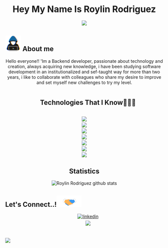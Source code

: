 <!--start name --->

<h1 align="center">Hey My Name Is Roylin Rodriguez</h1>

<!--en name --->

<!--start animation --->

<p align="center">
  <a href="https://github.com/DenverCoder1/readme-typing-svg"><img src="https://readme-typing-svg.herokuapp.com?lines=Software+Development+Student;Backend+Developer;Enthusiast;Always%20learning%20new%20things&center=true&width=500&height=50"></a>
</p>

<!--end animation--->

<!--start about me --->
## <picture><img src = "https://github.com/0xAbdulKhalid/0xAbdulKhalid/raw/main/assets/mdImages/about_me.gif" width = 50px ></picture> **About me**
<div align="center">

Hello everyone!! 'Im a Backend developer, passionate about technology and creation, 
always acquiring new knowledge,  i have been studying software development in an institutionalized and
sef-taught way for more than two years, i like to collaborate with colleagues who share my desire to 
improve and set myself new challenges to try my level.
</div>
<!--end about me -->

<!--start skills -->

<div id="user-content-toc">
  <ul align="center">
    <summary><h2 style="display: inline-block">Technologies That I Know👨🏻‍💻</h2></summary>
  </ul>
</div>
<!--tech stack icons-->
<p align="center">
  <a href="https://skillicons.dev">
    <img src="https://skillicons.dev/icons?i=visualstudio,vscode,eclipse,postman&perline=14" />
  </a>
  <br>
  <a href="https://skillicons.dev">
    <img src="https://skillicons.dev/icons?i=cs,dotnet&perline=14" />
  </a>
  <br>
  <a href="https://skillicons.dev">
    <img src="https://skillicons.dev/icons?i=java,maven,hibernate,spring&perline=14" />
  </a>
  <br>
  <a href="https://skillicons.dev">
    <img src="https://skillicons.dev/icons?i=html,css&perline=14" />
  </a>
  <br>
  <a href="https://skillicons.dev">
    <img src="https://skillicons.dev/icons?i=js,nodejs,express&perline=14" />
  </a>
  <br>
  <a href="https://skillicons.dev">
    <img src="https://skillicons.dev/icons?i=mysql,mongodb&perline=14" />
  </a>
  <br>
  <a href="https://skillicons.dev">
    <img src="https://skillicons.dev/icons?i=git,docker&perline=14" />
  </a>
</p>

<!--end skills -->

<!--start statics -->

<div align="center">
<h2>Statistics</h2>
  
  ![Roylin Rodriguez github stats](https://github-readme-stats.vercel.app/api?username=ElRoy14&theme=tokyonight)
</div>

<!--end statics -->

<!--start connect -->

## <b> Let's Connect..!</b><img src="https://github.com/0xAbdulKhalid/0xAbdulKhalid/raw/main/assets/mdImages/handshake.gif" width ="80">
<div align='center'>

<ul>
<a href="https://www.linkedin.com/in/roylinrodriguez" target="_blank">
<img src="https://img.shields.io/badge/linkedin:  Roylin Rodriguez-%2300acee.svg?color=405DE6&style=for-the-badge&logo=linkedin&logoColor=white" alt=linkedin style="margin-bottom: 5px;"/>
</a>

<br>
<a href="mailto:roylinrodriguez5@gmail.com" target="_blank">
<img src="https://img.shields.io/badge/gmail:  Roylin Rodriguez-%23EA4335.svg?style=for-the-badge&logo=gmail&logoColor=white" t=mail style="margin-bottom: 5px;" />
</a>
	
</ul>
</div>

<br>
<img src="https://user-images.githubusercontent.com/73097560/115834477-dbab4500-a447-11eb-908a-139a6edaec5c.gif">
<br>
<br>
<br>

<div align='center'>

<!--
ElRoy14/ElRoy14 is a ✨ special ✨ repository because its `README.md` (this file) appears on your GitHub profile.
You can click the Preview link to take a look at your changes.
--->
